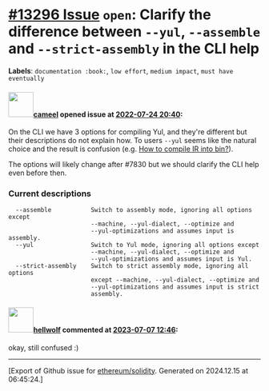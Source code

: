 # [\#13296 Issue](https://github.com/ethereum/solidity/issues/13296) `open`: Clarify the difference between `--yul`, `--assemble` and `--strict-assembly` in the CLI help
**Labels**: `documentation :book:`, `low effort`, `medium impact`, `must have eventually`


#### <img src="https://avatars.githubusercontent.com/u/137030?v=4" width="50">[cameel](https://github.com/cameel) opened issue at [2022-07-24 20:40](https://github.com/ethereum/solidity/issues/13296):

On the CLI we have 3 options for compiling Yul, and they're different but their descriptions do not explain how. To users `--yul` seems like the natural choice and the result is confusion (e.g. [How to compile IR into bin?](https://forum.soliditylang.org/t/how-to-compile-ir-into-bin/1146)).

The options will likely change after #7830 but we should clarify the CLI help even before then.

### Current descriptions
```
  --assemble           Switch to assembly mode, ignoring all options except 
                       --machine, --yul-dialect, --optimize and 
                       --yul-optimizations and assumes input is assembly.
  --yul                Switch to Yul mode, ignoring all options except 
                       --machine, --yul-dialect, --optimize and 
                       --yul-optimizations and assumes input is Yul.
  --strict-assembly    Switch to strict assembly mode, ignoring all options 
                       except --machine, --yul-dialect, --optimize and 
                       --yul-optimizations and assumes input is strict 
                       assembly.
```

#### <img src="https://avatars.githubusercontent.com/u/186660?u=34e31ca87339d628b581acdca452a42700f86e1b&v=4" width="50">[hellwolf](https://github.com/hellwolf) commented at [2023-07-07 12:46](https://github.com/ethereum/solidity/issues/13296#issuecomment-1625365520):

okay, still confused :)


-------------------------------------------------------------------------------



[Export of Github issue for [ethereum/solidity](https://github.com/ethereum/solidity). Generated on 2024.12.15 at 06:45:24.]
